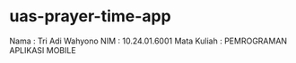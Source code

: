 # uas-prayer-time-app
Nama        : Tri Adi Wahyono
NIM         : 10.24.01.6001
Mata Kuliah : PEMROGRAMAN APLIKASI MOBILE
